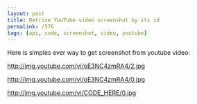 ```yaml
---
layout: post
title: Retrive YouTube video screenshot by its id
permalink: /576
tags: [api, code, screenshot, video, youtube]
---
```


Here is simples ever way to get screenshot from youtube video:


http://img.youtube.com/vi/oE3NC4zmRA4/2.jpg

http://img.youtube.com/vi/oE3NC4zmRA4/0.jpg


http://img.youtube.com/vi/CODE_HERE/0.jpg

